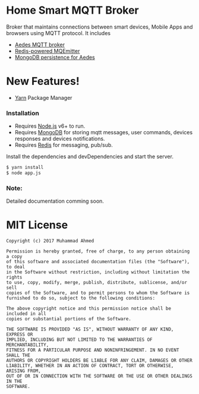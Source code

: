# Home Smart MQTT Broker
Broker that maintains connections between smart devices, Mobile Apps and browsers using MQTT protocol. It includes
- [Aedes MQTT broker](https://github.com/mcollina/aedes)
- [Redis-powered MQEmitter](https://github.com/mcollina/mqemitter-redis)
- [MongoDB persistence for Aedes](https://github.com/mcollina/aedes-persistence-mongodb)

# New Features!
  - [Yarn](https://yarnpkg.com/) Package Manager

### Installation
- Requires [Node.js](https://nodejs.org/) v6+ to run.
- Requires [MongoDB](https://www.mongodb.com/) for storing mqtt messages, user commands, devices responses and devices notifications.
- Requires [Redis](https://redis.io/) for messaging, pub/sub.

Install the dependencies and devDependencies and start the server.

```sh
$ yarn install
$ node app.js
```

### Note:
Detailed documentation comming soon.

# MIT License
    Copyright (c) 2017 Muhammad Ahmed

    Permission is hereby granted, free of charge, to any person obtaining a copy
    of this software and associated documentation files (the "Software"), to deal
    in the Software without restriction, including without limitation the rights
    to use, copy, modify, merge, publish, distribute, sublicense, and/or sell
    copies of the Software, and to permit persons to whom the Software is
    furnished to do so, subject to the following conditions:

    The above copyright notice and this permission notice shall be included in all
    copies or substantial portions of the Software.

    THE SOFTWARE IS PROVIDED "AS IS", WITHOUT WARRANTY OF ANY KIND, EXPRESS OR
    IMPLIED, INCLUDING BUT NOT LIMITED TO THE WARRANTIES OF MERCHANTABILITY,
    FITNESS FOR A PARTICULAR PURPOSE AND NONINFRINGEMENT. IN NO EVENT SHALL THE
    AUTHORS OR COPYRIGHT HOLDERS BE LIABLE FOR ANY CLAIM, DAMAGES OR OTHER
    LIABILITY, WHETHER IN AN ACTION OF CONTRACT, TORT OR OTHERWISE, ARISING FROM,
    OUT OF OR IN CONNECTION WITH THE SOFTWARE OR THE USE OR OTHER DEALINGS IN THE
    SOFTWARE.
